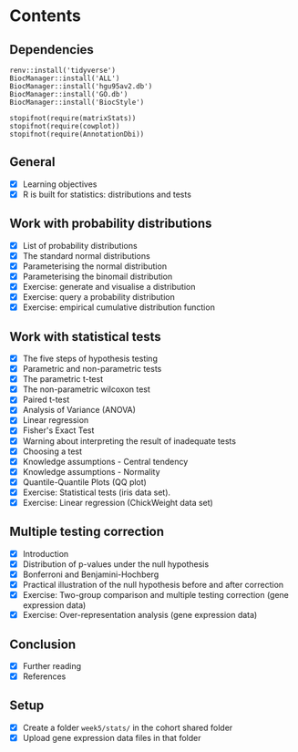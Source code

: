 # Contents

## Dependencies

```
renv::install('tidyverse')
BiocManager::install('ALL')
BiocManager::install('hgu95av2.db')
BiocManager::install('GO.db')
BiocManager::install('BiocStyle')

stopifnot(require(matrixStats))
stopifnot(require(cowplot))
stopifnot(require(AnnotationDbi))
```

## General

- [x] Learning objectives
- [x] R is built for statistics: distributions and tests

## Work with probability distributions

- [x] List of probability distributions
- [x] The standard normal distributions
- [x] Parameterising the normal distribution
- [x] Parameterising the binomail distribution
- [x] Exercise: generate and visualise a distribution
- [x] Exercise: query a probability distribution
- [x] Exercise: empirical cumulative distribution function

## Work with statistical tests

- [x] The five steps of hypothesis testing
- [x] Parametric and non-parametric tests
- [x] The parametric t-test
- [x] The non-parametric wilcoxon test
- [x] Paired t-test
- [x] Analysis of Variance (ANOVA)
- [x] Linear regression
- [x] Fisher's Exact Test
- [x] Warning about interpreting the result of inadequate tests
- [x] Choosing a test
- [x] Knowledge assumptions - Central tendency
- [x] Knowledge assumptions - Normality
- [x] Quantile-Quantile Plots (QQ plot) 
- [x] Exercise: Statistical tests (iris data set).
- [x] Exercise: Linear regression (ChickWeight data set)

## Multiple testing correction

- [x] Introduction
- [x] Distribution of p-values under the null hypothesis
- [x] Bonferroni and Benjamini-Hochberg
- [x] Practical illustration of the null hypothesis before and after correction
- [x] Exercise: Two-group comparison and multiple testing correction (gene expression data)
- [x] Exercise: Over-representation analysis (gene expression data)

## Conclusion

- [x] Further reading
- [x] References

## Setup

- [x] Create a folder `week5/stats/` in the cohort shared folder
- [x] Upload gene expression data files in that folder
